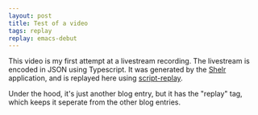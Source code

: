 ```yaml
---
layout: post
title: Test of a video
tags: replay
replay: emacs-debut
---
```

This video is my first attempt at a livestream recording. The livestream is
encoded in JSON using Typescript. It was generated by the [Shelr](http://shelr.tv)
application, and is replayed here using
[script-replay](http://mister-muffin.de/scriptreplay/).

Under the hood, it's just another blog entry, but it has the "replay" tag, which
keeps it seperate from the other blog entries.


